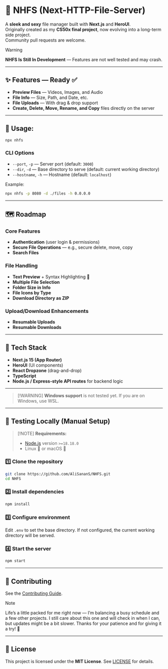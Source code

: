 # 📂 NHFS (Next-HTTP-File-Server)

A **sleek and sexy** file manager built with **Next.js** and **HeroUI**.  
Originally created as my **CS50x final project**, now evolving into a long-term side project.  
Community pull requests are welcome.

> [!WARNING]
> **NHFS Is Still In Development** — Features are not well tested and may crash.

---

## ✨ Features — Ready ✅

- **Preview Files** — Videos, Images, and Audio
- **File Info** — Size, Path, and Date, etc.
- **File Uploads** — With drag & drop support
- **Create, Delete, Move, Rename, and Copy** files directly on the server

---

## 🚀 Usage:

```bash
npx nhfs
````

### CLI Options

* `--port`, `-p` — Server port (default: `3000`)
* `--dir`, `-d` — Base directory to serve (default: current working directory)
* `--hostname`, `-h` — Hostname (default: `localhost`)

Example:

```bash
npx nhfs -p 8080 -d ./files -h 0.0.0.0
```

---

## 🗺 Roadmap

### Core Features

* **Authentication** (user login & permissions)
* **Secure File Operations** — e.g., secure delete, move, copy
* **Search Files**

### File Handling

* **Text Preview** + Syntax Highlighting 🎨
* **Multiple File Selection**
* **Folder Size in Info**
* **File Icons by Type**
* **Download Directory as ZIP**

### Upload/Download Enhancements

* **Resumable Uploads**
* **Resumable Downloads**

---

## 📂 Tech Stack

* **Next.js 15 (App Router)**
* **HeroUI** (UI components)
* **React Dropzone** (drag-and-drop)
* **TypeScript**
* **Node.js / Express-style API routes** for backend logic

---

> \[!WARNING]
> **Windows support** is not tested yet. If you are on Windows, use WSL.

---

## 🧪 Testing Locally (Manual Setup)

> \[!NOTE]
> **Requirements:**
>
> * [Node.js](https://nodejs.org/en/download) version `>=18.18.0`
> * Linux 🐧 or macOS 🍎

### 1️⃣ Clone the repository

```bash
git clone https://github.com/AliSananS/NHFS.git
cd NHFS
```

### 2️⃣ Install dependencies

```bash
npm install
```

### 3️⃣ Configure environment

Edit `.env` to set the base directory.
If not configured, the current working directory will be served.

### 4️⃣ Start the server

```bash
npm start
```

---

## 🤝 Contributing

See the [Contributing Guide](docs/contributing.md).

> [!NOTE]
> Life’s a little packed for me right now — I’m balancing a busy schedule and a few other projects.
> I still care about this one and will check in when I can, but updates might be a bit slower.
> Thanks for your patience and for giving it a try! 💛

---

## 📜 License

This project is licensed under the **MIT License**.
See [LICENSE](LICENSE) for details.
